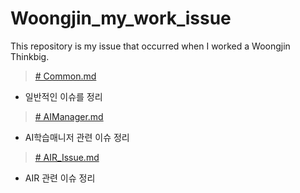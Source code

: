 # Woongjin_my_work_issue
This repository is my issue that occurred when I worked a Woongjin Thinkbig.





> [# Common.md](https://github.com/buelmanager/Woongjin_my_work_issue/blob/master/common.md)

- 일반적인 이슈를 정리





> [# AIManager.md](https://github.com/buelmanager/Woongjin_my_work_issue/blob/master/AIManager.md)

- AI학습매니저 관련 이슈 정리





> [# AIR_Issue.md](https://github.com/buelmanager/Woongjin_my_work_issue/blob/master/AIR_Issue.md)

- AIR 관련 이슈 정리

